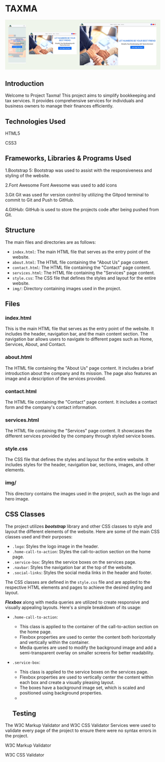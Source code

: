 # TAXMA
![demo](https://raw.githubusercontent.com/GhassanIshag/taxma/main/header.jpg)
## Introduction

Welcome to Project Taxma! This project aims to simplify bookkeeping and tax services. It provides comprehensive services for individuals and business owners to manage their finances efficiently.

## Technologies Used


HTML5

CSS3

## Frameworks, Libraries & Programs Used
1.Bootstrap 5:
Bootstrap was used to assist with the responsiveness and styling of the website.

2.Font Awesome
Font Awesome was used to add icons 

3.Git
Git was used for version control by utilizing the Gitpod terminal to commit to Git and Push to GitHub.

4.GitHub:
GitHub is used to store the projects code after being pushed from Git.

## Structure

The main files and directories are as follows:

- `index.html`: The main HTML file that serves as the entry point of the website.
- `about.html`: The HTML file containing the "About Us" page content.
- `contact.html`: The HTML file containing the "Contact" page content.
- `services.html`: The HTML file containing the "Services" page content.
- `style.css`: The CSS file that defines the styles and layout for the entire website.
- `img/`: Directory containing images used in the project.

## Files

### index.html

This is the main HTML file that serves as the entry point of the website. It includes the header, navigation bar, and the main content section. The navigation bar allows users to navigate to different pages such as Home, Services, About, and Contact.

### about.html

The HTML file containing the "About Us" page content. It includes a brief introduction about the company and its mission. The page also features an image and a description of the services provided.

### contact.html

The HTML file containing the "Contact" page content. It includes a contact form and the company's contact information.

### services.html

The HTML file containing the "Services" page content. It showcases the different services provided by the company through styled service boxes.

### style.css

The CSS file that defines the styles and layout for the entire website. It includes styles for the header, navigation bar, sections, images, and other elements.

### img/

This directory contains the images used in the project, such as the logo and hero image.

## CSS Classes

The project utilizes ***bootstrap*** library and other CSS classes to style and layout the different elements of the website. Here are some of the main CSS classes used and their purposes:

- `.logo`: Styles the logo image in the header.
- `.home-call-to-action`: Styles the call-to-action section on the home page.
- `.service-box`: Styles the service boxes on the services page.
- `.navbar`: Styles the navigation bar at the top of the website.
- `.social-links`: Styles the social media links in the header and footer.

The CSS classes are defined in the `style.css` file and are applied to the respective HTML elements and pages to achieve the desired styling and layout.

***Flexbox*** along with media queries are utilized to create responsive and visually appealing layouts. Here's a simple breakdown of its usage:

- `.home-call-to-action`:
  
  - This class is applied to the container of the call-to-action section on the home page.
  - Flexbox properties are used to center the content both horizontally and vertically within the container.
  - Media queries are used to modify the background image and add a semi-transparent overlay on smaller screens for better readability.

- `.service-box`:
  
  - This class is applied to the service boxes on the services page.
  - Flexbox properties are used to vertically center the content within each box and create a visually pleasing layout.
  - The boxes have a background image set, which is scaled and positioned using background properties.
  - 
  ## Testing
  
 The W3C Markup Validator and W3C CSS Validator Services were used to validate every page of the project to ensure there were no syntax errors in the project.

W3C Markup Validator 

W3C CSS Validator 






